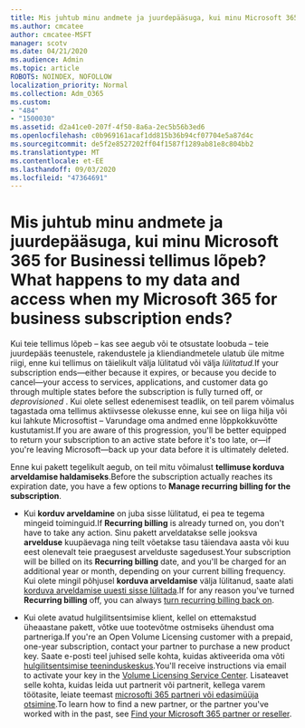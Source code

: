 ```yaml
---
title: Mis juhtub minu andmete ja juurdepääsuga, kui minu Microsoft 365 for Businessi tellimus lõpeb?
ms.author: cmcatee
author: cmcatee-MSFT
manager: scotv
ms.date: 04/21/2020
ms.audience: Admin
ms.topic: article
ROBOTS: NOINDEX, NOFOLLOW
localization_priority: Normal
ms.collection: Adm_O365
ms.custom:
- "484"
- "1500030"
ms.assetid: d2a41ce0-207f-4f50-8a6a-2ec5b56b3ed6
ms.openlocfilehash: c0b969161acaf1dd815b36b94cf07704e5a87d4c
ms.sourcegitcommit: de5f2e8527202ff04f1587f1289ab81e8c804bb2
ms.translationtype: MT
ms.contentlocale: et-EE
ms.lasthandoff: 09/03/2020
ms.locfileid: "47364691"
---
```

# <a name="what-happens-to-my-data-and-access-when-my-microsoft-365-for-business-subscription-ends"></a><span data-ttu-id="ceefd-102">Mis juhtub minu andmete ja juurdepääsuga, kui minu Microsoft 365 for Businessi tellimus lõpeb?</span><span class="sxs-lookup"><span data-stu-id="ceefd-102">What happens to my data and access when my Microsoft 365 for business subscription ends?</span></span>

<span data-ttu-id="ceefd-103">Kui teie tellimus lõpeb – kas see aegub või te otsustate loobuda – teie juurdepääs teenustele, rakendustele ja kliendiandmetele ulatub üle mitme riigi, enne kui tellimus on täielikult välja lülitatud või välja *lülitatud.*</span><span class="sxs-lookup"><span data-stu-id="ceefd-103">If your subscription ends—either because it expires, or because you decide to cancel—your access to services, applications, and customer data go through multiple states before the subscription is fully turned off, or  *deprovisioned*  .</span></span> <span data-ttu-id="ceefd-104">Kui olete sellest edenemisest teadlik, on teil parem võimalus tagastada oma tellimus aktiivsesse olekusse enne, kui see on liiga hilja või kui lahkute Microsoftist – Varundage oma andmed enne lõppkokkuvõtte kustutamist.</span><span class="sxs-lookup"><span data-stu-id="ceefd-104">If you are aware of this progression, you'll be better equipped to return your subscription to an active state before it's too late, or—if you're leaving Microsoft—back up your data before it is ultimately deleted.</span></span>
  
<span data-ttu-id="ceefd-105">Enne kui pakett tegelikult aegub, on teil mitu võimalust **tellimuse korduva arveldamise haldamiseks**.</span><span class="sxs-lookup"><span data-stu-id="ceefd-105">Before the subscription actually reaches its expiration date, you have a few options to **Manage recurring billing for the subscription**.</span></span>
  
- <span data-ttu-id="ceefd-106">Kui **korduv arveldamine** on juba sisse lülitatud, ei pea te tegema mingeid toiminguid.</span><span class="sxs-lookup"><span data-stu-id="ceefd-106">If **Recurring billing** is already turned on, you don't have to take any action.</span></span> <span data-ttu-id="ceefd-107">Sinu pakett arveldatakse selle jooksva **arvelduse** kuupäevaga ning teilt võetakse tasu täiendava aasta või kuu eest olenevalt teie praegusest arvelduste sagedusest.</span><span class="sxs-lookup"><span data-stu-id="ceefd-107">Your subscription will be billed on its **Recurring billing** date, and you'll be charged for an additional year or month, depending on your current billing frequency.</span></span> <span data-ttu-id="ceefd-108">Kui olete mingil põhjusel **korduva arveldamise** välja lülitanud, saate alati [korduva arveldamise uuesti sisse lülitada](https://docs.microsoft.com/microsoft-365/commerce/subscriptions/renew-your-subscription#turn-recurring-billing-off-or-on).</span><span class="sxs-lookup"><span data-stu-id="ceefd-108">If for any reason you've turned **Recurring billing** off, you can always [turn recurring billing back on](https://docs.microsoft.com/microsoft-365/commerce/subscriptions/renew-your-subscription#turn-recurring-billing-off-or-on).</span></span>

- <span data-ttu-id="ceefd-109">Kui olete avatud hulgilitsentsimise klient, kellel on ettemakstud üheaastane pakett, võtke uue tootevõtme ostmiseks ühendust oma partneriga.</span><span class="sxs-lookup"><span data-stu-id="ceefd-109">If you're an Open Volume Licensing customer with a prepaid, one-year subscription, contact your partner to purchase a new product key.</span></span> <span data-ttu-id="ceefd-110">Saate e-posti teel juhised selle kohta, kuidas aktiveerida oma võti [hulgilitsentsimise teeninduskeskus](https://go.microsoft.com/fwlink/p/?LinkID=282016).</span><span class="sxs-lookup"><span data-stu-id="ceefd-110">You'll receive instructions via email to activate your key in the [Volume Licensing Service Center](https://go.microsoft.com/fwlink/p/?LinkID=282016).</span></span> <span data-ttu-id="ceefd-111">Lisateavet selle kohta, kuidas leida uut partnerit või partnerit, kellega varem töötasite, leiate teemast [microsofti 365 partneri või edasimüüja otsimine](https://docs.microsoft.com/microsoft-365/admin/manage/find-your-partner-or-reseller).</span><span class="sxs-lookup"><span data-stu-id="ceefd-111">To learn how to find a new partner, or the partner you've worked with in the past, see [Find your Microsoft 365 partner or reseller](https://docs.microsoft.com/microsoft-365/admin/manage/find-your-partner-or-reseller).</span></span>